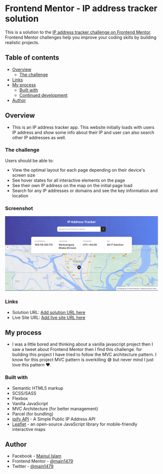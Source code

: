 # Frontend Mentor - IP address tracker solution

This is a solution to the [IP address tracker challenge on Frontend Mentor](https://www.frontendmentor.io/challenges/ip-address-tracker-I8-0yYAH0). Frontend Mentor challenges help you improve your coding skills by building realistic projects. 

## Table of contents

- [Overview](#overview)
  - [The challenge](#the-challenge)
- [Links](#links)
- [My process](#my-process)
  - [Built with](#built-with)
  - [Continued development](#continued-development)
- [Author](#author)

## Overview
- This is an IP address tracker app. This website initially loads with users IP address and show some info about their IP and user can also search other IP addresses as well.

### The challenge

Users should be able to:

- View the optimal layout for each page depending on their device's screen size
- See hover states for all interactive elements on the page
- See their own IP address on the map on the initial page load
- Search for any IP addresses or domains and see the key information and location

### Screenshot

![](./screenshot.png)

### Links

- Solution URL: [Add solution URL here](https://www.frontendmentor.io/solutions/simple-responsive-ip-tracker-app-rZ_5twrxT)
- Live Site URL: [Add live site URL here](https://ip-tracker-v1.netlify.app)

## My process
- I was a little bored and thinking about a vanilla javascript project then I saw a tweet about Frontend Mentor then I find this challenge.
for building this project I have tried to follow the MVC architecture pattern.
I know for this project MVC pattern is overkilling 😅 but never mind I just love this pattern ❤. 

### Built with

- Semantic HTML5 markup
- SCSS/SASS
- Flexbox
- Vanilla JavaScript
- MVC Architecture (for better management)
- Parcel (for bundling)
- [ipify API](https://www.ipify.org/) - A Simple Public IP Address API
- [Leaflet](https://leafletjs.com/) - an open-source JavaScript library
for mobile-friendly interactive maps


## Author

- Facebook - [Mainul Islam](https://facebook.com/main1479)
- Frontend Mentor - [@main1479](https://www.frontendmentor.io/profile/main1479)
- Twitter - [@main1479](https://www.twitter.com/main1479)

